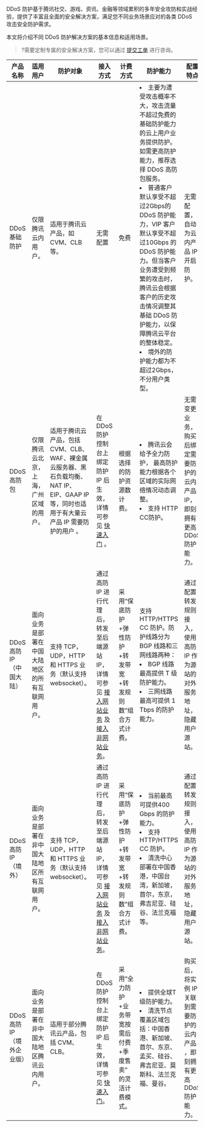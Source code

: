 DDoS 防护基于腾讯社交、游戏、资讯、金融等领域累积的多年安全攻防和实战经验，提供了丰富且全面的安全解决方案，满足您不同业务场景应对的各类 DDoS 攻击安全防护需求。

本文将介绍不同 DDoS 防护解决方案的基本信息和适用场景。
>?需要定制专属的安全解决方案，您可以通过 [提交工单](https://console.cloud.tencent.com/workorder/category) 进行咨询。


| 产品名称 | 适用用户 | 防护对象 |接入方式 | 计费方式 | 防护能力 |配置特点 |
|---------|---------|---------|---------|---------|---------|---------|
|DDoS 基础防护 | 仅限腾讯云内用户。 | 适用于腾讯云产品，如 CVM、CLB 等。 |无需配置 | 免费| <li>主要为遭受攻击概率不大，攻击流量不超过免费的基础防护能力的云上用户业务提供防护。如需更高防护能力，推荐选择 DDoS 高防包服务。<li>普通客户默认享受不超过2Gbps的 DDoS 防护能力，VIP 客户默认享受不超过10Gbps 的 DDoS 防护能力。但当客户业务遭受到频繁的攻击时，腾讯云会根据客户的历史攻击情况调整其基础 DDoS 防护能力，以保障腾讯云平台的整体稳定。<li>境外的防护能力都为不超过2Gbps，不分用户类型。|无需配置，自动为云内产品 IP 开启防护。 |
|DDoS 高防包|仅限腾讯云北京，上海，广州区域的用户。|适用于腾讯云产品，包括 CVM、CLB、WAF、裸金属云服务器、黑石负载均衡、NAT IP、EIP、GAAP IP 等，同时也适用于有大量云产品 IP 需要防护的用户 。|在 DDoS 防护控制台上绑定防护 IP 后生效，详情可参见 [快速入门](https://cloud.tencent.com/document/product/1021/43898) 。|根据选择的防护资源数计费。|<li>腾讯云会给予全力防护， 最高防护能力根据各个区域的实际网络情况动态调整。</li><li>支持 HTTP CC防护。</li>|无需变更业务，购买后绑定需要防护的云内产品 IP，即刻拥有更高 DDoS 防护能力。|
|DDoS 高防 IP（中国大陆）|面向业务是部署在中国大陆地区的所有互联网用户。|支持 TCP，UDP，HTTP 和 HTTPS 业务（默认支持    websocket）。|通过高防 IP 进行代理后，转发至后端源站 IP，详情可参见 [接入网站业务](https://cloud.tencent.com/document/product/1014/31106) 及 [接入非网站业务](https://cloud.tencent.com/document/product/1014/31105)。|采用“保底防护+弹性防护+转发带宽+转发规则数”组合方式计费。|支持 HTTP/HTTPS CC 防护。防护线路分为 BGP 线路和三网线路两种：<li>BGP 线路最高提供 T 级防护能力。<li>三网线路最高可提供 1 Tbps 的防护能力。|通过配置转发规则接入，使用高防 IP 作为源站的对外服务地址，隐藏用户源站。|
|DDoS 高防 IP（境外）|面向业务是部署在非中国大陆地区所有互联网用户。|支持 TCP，UDP，HTTP 和 HTTPS 业务（默认支持  websocket）。|通过高防 IP 进行代理后，转发至后端源站 IP，详情可参见 [接入网站业务](https://cloud.tencent.com/document/product/1014/31106) 及 [接入非网站业务](https://cloud.tencent.com/document/product/1014/31105)。|采用“保底防护+弹性防护+转发带宽+转发规则数”组合方式计费。|<li>	当前最高可提供400 Gbps 的防护能力。<li>	支持 HTTP/HTTPS CC 防护。<li>清洗中心部署在中国香港，中国台湾，新加坡，首尔，东京，弗吉尼亚、硅谷、法兰克福等。|通过配置转发规则接入，使用高防 IP 作为源站的对外服务地址，隐藏用户源站。|
|DDoS高防IP（境外企业版）|面向业务是部署在非中国大陆地区腾讯云内用户。|适用于部分腾讯云产品，包括 CVM、CLB。|在 DDoS 防护控制台上绑定防护 IP 后生效，详情可参见 [快速入门](https://cloud.tencent.com/document/product/1014/56250)。 |采用“全力防护+业务带宽按需后付费+季度售卖” 的灵活计费模式。|<li>提供全球T级防护能力。<li>	清洗节点覆盖区域包括：中国香港、新加坡、首尔、东京、孟买、硅谷、弗吉尼亚、莫斯科、法兰克福、曼谷。|购买后，将实例 IP 关联到需要防护的云内产品 ，即刻拥有更高 DDoS 防护能力。|

